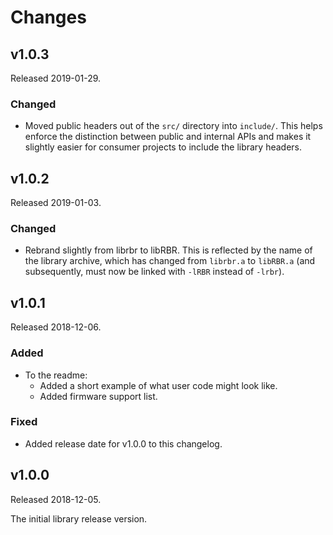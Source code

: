 # Changes

## v1.0.3

Released 2019-01-29.

### Changed

* Moved public headers out of the `src/` directory
  into `include/`.
  This helps enforce the distinction
  between public and internal APIs
  and makes it slightly easier
  for consumer projects
  to include the library headers.

## v1.0.2

Released 2019-01-03.

### Changed

* Rebrand slightly from librbr to libRBR.
  This is reflected
  by the name of the library archive,
  which has changed
  from `librbr.a`
  to `libRBR.a`
  (and subsequently,
  must now be linked with `-lRBR`
  instead of `-lrbr`).

## v1.0.1

Released 2018-12-06.

### Added

* To the readme:
    * Added a short example of what user code might look like.
    * Added firmware support list.

### Fixed

* Added release date for v1.0.0 to this changelog.

## v1.0.0

Released 2018-12-05.

The initial library release version.
